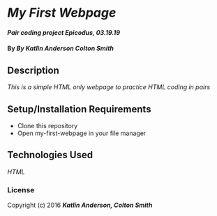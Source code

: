 # _My First Webpage_

#### _Pair coding project Epicodus, 03.19.19_

#### By _**By Katlin Anderson Colton Smith**_

## Description

_This is a simple HTML only webpage to practice HTML coding in pairs_

## Setup/Installation Requirements

* Clone this repository
* Open my-first-webpage in your file manager

## Technologies Used

_HTML_

### License


Copyright (c) 2016 **_Katlin Anderson, Colton Smith_**
